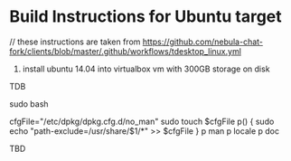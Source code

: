 # Build Instructions for Ubuntu target

// these instructions are taken from https://github.com/nebula-chat-fork/clients/blob/master/.github/workflows/tdesktop_linux.yml

1. install ubuntu 14.04 into virtualbox vm with 300GB storage on disk

TDB

sudo bash

cfgFile="/etc/dpkg/dpkg.cfg.d/no_man"
sudo touch $cfgFile
p() {
  sudo echo "path-exclude=/usr/share/$1/*" >> $cfgFile
}
p man
p locale
p doc

TBD
